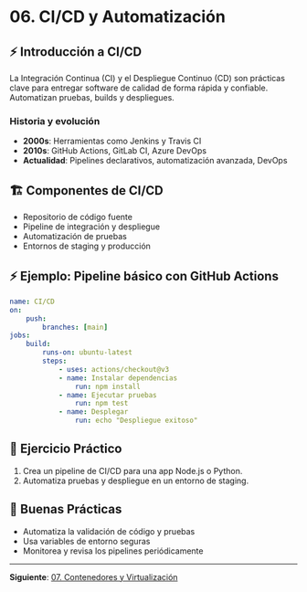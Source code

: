 # 06. CI/CD y Automatización

## ⚡ Introducción a CI/CD

La Integración Continua (CI) y el Despliegue Continuo (CD) son prácticas clave para entregar software de calidad de forma rápida y confiable. Automatizan pruebas, builds y despliegues.

### Historia y evolución

- **2000s**: Herramientas como Jenkins y Travis CI
- **2010s**: GitHub Actions, GitLab CI, Azure DevOps
- **Actualidad**: Pipelines declarativos, automatización avanzada, DevOps

## 🏗️ Componentes de CI/CD

- Repositorio de código fuente
- Pipeline de integración y despliegue
- Automatización de pruebas
- Entornos de staging y producción

## ⚡ Ejemplo: Pipeline básico con GitHub Actions

```yaml
name: CI/CD
on:
	push:
		branches: [main]
jobs:
	build:
		runs-on: ubuntu-latest
		steps:
			- uses: actions/checkout@v3
			- name: Instalar dependencias
				run: npm install
			- name: Ejecutar pruebas
				run: npm test
			- name: Desplegar
				run: echo "Despliegue exitoso"
```

## 📝 Ejercicio Práctico

1. Crea un pipeline de CI/CD para una app Node.js o Python.
2. Automatiza pruebas y despliegue en un entorno de staging.

## 🎯 Buenas Prácticas

- Automatiza la validación de código y pruebas
- Usa variables de entorno seguras
- Monitorea y revisa los pipelines periódicamente

---

**Siguiente**: [07. Contenedores y Virtualización](./07-contenedores.md)
